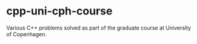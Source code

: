 # cpp-uni-cph-course
Various C++ problems solved as part of the graduate course at University of Copenhagen.
